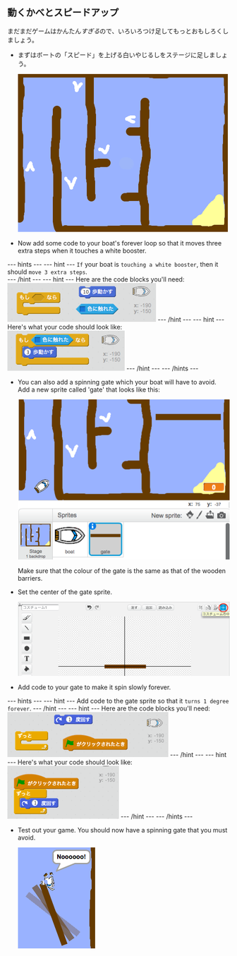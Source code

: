 ## 動くかべとスピードアップ

まだまだゲームはかんたん*すぎる*ので、いろいろつけ足してもっとおもしろくしましょう。

+ まずはボートの「スピード」を上げる白いやじるしをステージに足しましょう。
    
    ![screenshot](images/boat-boost.png)

+ Now add some code to your boat's forever loop so that it moves three extra steps when it touches a white booster.

\--- hints \--- \--- hint \--- `If` your boat is `touching a white booster`, then it should `move 3 extra steps`.  
\--- /hint \--- \--- hint \--- Here are the code blocks you'll need: ![screenshot](images/boat-boost-blocks.png) \--- /hint \--- \--- hint \--- Here's what your code should look like: ![screenshot](images/boat-boost-code.png) \--- /hint \--- \--- /hints \---

+ You can also add a spinning gate which your boat will have to avoid. Add a new sprite called 'gate' that looks like this:
    
    ![screenshot](images/boat-gate.png)
    
    Make sure that the colour of the gate is the same as that of the wooden barriers.

+ Set the center of the gate sprite.
    
    ![screenshot](images/boat-center.png)

+ Add code to your gate to make it spin slowly forever.

\--- hints \--- \--- hint \--- Add code to the gate sprite so that it `turns 1 degree` `forever`. \--- /hint \--- \--- hint \--- Here are the code blocks you'll need: ![screenshot](images/boat-spin-blocks.png) \--- /hint \--- \--- hint \--- Here's what your code should look like: ![screenshot](images/boat-spin-code.png) \--- /hint \--- \--- /hints \---

+ Test out your game. You should now have a spinning gate that you must avoid.
    
    ![screenshot](images/boat-gate-test.png)